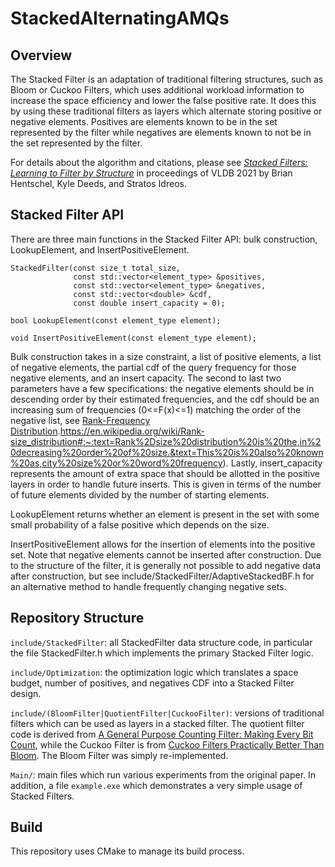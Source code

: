 # StackedAlternatingAMQs

## Overview

The Stacked Filter is an adaptation of traditional filtering structures, such as Bloom
or Cuckoo Filters, which uses additional workload information to increase the space
efficiency and lower the false positive rate. It does this by using these 
traditional filters as layers which alternate storing positive or negative elements.
Positives are elements known to be in the set represented by the filter while
negatives are elements known to not be in the set represented by the filter.

For details about the algorithm and citations, please see 
*[Stacked Filters: Learning to Filter by Structure](https://stratos.seas.harvard.edu/files/stratos/files/stackedfilters_pvldb21.pdf)*
in proceedings of VLDB 2021 by Brian Hentschel, Kyle Deeds, and Stratos Idreos.

## Stacked Filter API

There are three main functions in the Stacked Filter API: bulk construction, LookupElement, 
and InsertPositiveElement.

    StackedFilter(const size_t total_size,
                  const std::vector<element_type> &positives,
                  const std::vector<element_type> &negatives,
                  const std::vector<double> &cdf,
                  const double insert_capacity = 0);

    bool LookupElement(const element_type element);

    void InsertPositiveElement(const element_type element);

Bulk construction takes in a size constraint, a list of positive elements, a 
list of negative elements, the partial cdf of the query frequency for those 
negative elements, and an insert capacity. The second to last two parameters have a few specifications: 
the negative elements should be in descending order by their estimated frequencies,
and the cdf should be an increasing sum of frequencies (0<=F(x)<=1) matching
the order of the negative list, see 
[Rank-Frequency Distribution](https://en.wikipedia.org/wiki/Rank-size_distribution#:~:text=Rank%2Dsize%20distribution%20is%20the,in%20decreasing%20order%20of%20size.&text=This%20is%20also%20known%20as,city%20size%20or%20word%20frequency).https://en.wikipedia.org/wiki/Rank-size_distribution#:~:text=Rank%2Dsize%20distribution%20is%20the,in%20decreasing%20order%20of%20size.&text=This%20is%20also%20known%20as,city%20size%20or%20word%20frequency).
Lastly, insert_capacity represents the amount of extra space that should be allotted 
in the positive layers in order to handle future inserts. This is given in terms of the 
number of future elements divided by the number of starting elements.

LookupElement returns whether an element is present in the set with some small
probability of a false positive which depends on the size.

InsertPositiveElement allows for the insertion of elements into the positive set. Note
that negative elements cannot be inserted after construction. Due to the structure
of the filter, it is generally not possible to add negative data after construction, 
but see include/StackedFilter/AdaptiveStackedBF.h for an alternative method to handle 
frequently changing negative sets.

## Repository Structure

`include/StackedFilter`: all StackedFilter data structure code, in particular
the file StackedFilter.h which implements the primary Stacked Filter logic.

`include/Optimization`: the optimization logic which translates a space budget,
number of positives, and negatives CDF into a Stacked Filter design.

`include/(BloomFilter|QuotientFilter|CuckooFilter)`: versions of traditional
filters which can be used as layers in a stacked filter. The quotient filter code is 
derived from [A General Purpose Counting Filter: Making Every Bit Count](https://github.com/splatlab/cqf),
while the Cuckoo Filter is from [Cuckoo Filters Practically Better Than Bloom](http://www.cs.cmu.edu/~binfan/papers/conext14_cuckoofilter.pdf).
The Bloom Filter was simply re-implemented.

`Main/`: main files which run various experiments from the original paper. In addition, 
a file `example.exe` which demonstrates a very simple usage of Stacked Filters.

## Build

This repository uses CMake to manage its build process.




